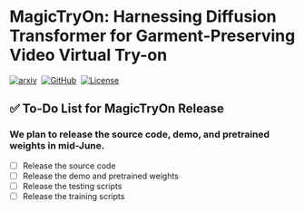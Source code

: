 # MagicTryOn: Harnessing Diffusion Transformer for Garment-Preserving Video Virtual Try-on

<a href="https://arxiv.org/abs/2505.21325v2"><img src='https://img.shields.io/badge/arXiv-2501.11325-red?style=flat&logo=arXiv&logoColor=red' alt='arxiv'></a>&nbsp;
<a href="https://vivocameraresearch.github.io/magictryon/"><img src='https://img.shields.io/badge/Project-Page-Green' alt='GitHub'></a>&nbsp;
<a href="http://www.apache.org/licenses/LICENSE-2.0"><img src='https://img.shields.io/badge/License-CC BY--NC--SA--4.0-lightgreen?style=flat&logo=Lisence' alt='License'></a>&nbsp;


## ✅ To-Do List for MagicTryOn Release
### We plan to release the source code, demo, and pretrained weights in mid-June.
- [ ] Release the source code
- [ ] Release the demo and pretrained weights
- [ ] Release the testing scripts
- [ ] Release the training scripts
